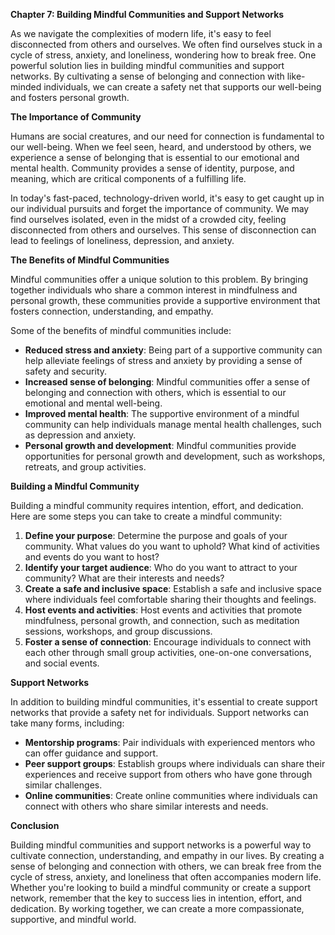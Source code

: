 <p><strong>Chapter 7: Building Mindful Communities and Support Networks</strong></p>

<p>As we navigate the complexities of modern life, it's easy to feel disconnected from others and ourselves. We often find ourselves stuck in a cycle of stress, anxiety, and loneliness, wondering how to break free. One powerful solution lies in building mindful communities and support networks. By cultivating a sense of belonging and connection with like-minded individuals, we can create a safety net that supports our well-being and fosters personal growth.</p>

<p><strong>The Importance of Community</strong></p>

<p>Humans are social creatures, and our need for connection is fundamental to our well-being. When we feel seen, heard, and understood by others, we experience a sense of belonging that is essential to our emotional and mental health. Community provides a sense of identity, purpose, and meaning, which are critical components of a fulfilling life.</p>

<p>In today's fast-paced, technology-driven world, it's easy to get caught up in our individual pursuits and forget the importance of community. We may find ourselves isolated, even in the midst of a crowded city, feeling disconnected from others and ourselves. This sense of disconnection can lead to feelings of loneliness, depression, and anxiety.</p>

<p><strong>The Benefits of Mindful Communities</strong></p>

<p>Mindful communities offer a unique solution to this problem. By bringing together individuals who share a common interest in mindfulness and personal growth, these communities provide a supportive environment that fosters connection, understanding, and empathy.</p>

<p>Some of the benefits of mindful communities include:</p>

<ul>
<li><strong>Reduced stress and anxiety</strong>: Being part of a supportive community can help alleviate feelings of stress and anxiety by providing a sense of safety and security.</li>
<li><strong>Increased sense of belonging</strong>: Mindful communities offer a sense of belonging and connection with others, which is essential to our emotional and mental well-being.</li>
<li><strong>Improved mental health</strong>: The supportive environment of a mindful community can help individuals manage mental health challenges, such as depression and anxiety.</li>
<li><strong>Personal growth and development</strong>: Mindful communities provide opportunities for personal growth and development, such as workshops, retreats, and group activities.</li>
</ul>

<p><strong>Building a Mindful Community</strong></p>

<p>Building a mindful community requires intention, effort, and dedication. Here are some steps you can take to create a mindful community:</p>

<ol>
<li><strong>Define your purpose</strong>: Determine the purpose and goals of your community. What values do you want to uphold? What kind of activities and events do you want to host?</li>
<li><strong>Identify your target audience</strong>: Who do you want to attract to your community? What are their interests and needs?</li>
<li><strong>Create a safe and inclusive space</strong>: Establish a safe and inclusive space where individuals feel comfortable sharing their thoughts and feelings.</li>
<li><strong>Host events and activities</strong>: Host events and activities that promote mindfulness, personal growth, and connection, such as meditation sessions, workshops, and group discussions.</li>
<li><strong>Foster a sense of connection</strong>: Encourage individuals to connect with each other through small group activities, one-on-one conversations, and social events.</li>
</ol>

<p><strong>Support Networks</strong></p>

<p>In addition to building mindful communities, it's essential to create support networks that provide a safety net for individuals. Support networks can take many forms, including:</p>

<ul>
<li><strong>Mentorship programs</strong>: Pair individuals with experienced mentors who can offer guidance and support.</li>
<li><strong>Peer support groups</strong>: Establish groups where individuals can share their experiences and receive support from others who have gone through similar challenges.</li>
<li><strong>Online communities</strong>: Create online communities where individuals can connect with others who share similar interests and needs.</li>
</ul>

<p><strong>Conclusion</strong></p>

<p>Building mindful communities and support networks is a powerful way to cultivate connection, understanding, and empathy in our lives. By creating a sense of belonging and connection with others, we can break free from the cycle of stress, anxiety, and loneliness that often accompanies modern life. Whether you're looking to build a mindful community or create a support network, remember that the key to success lies in intention, effort, and dedication. By working together, we can create a more compassionate, supportive, and mindful world.</p>
